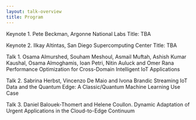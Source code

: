 ```yaml
---
layout: talk-overview
title: Program
---
```


Keynote 1. Pete Beckman, Argonne National Labs
Title: TBA

Keynote 2. Ilkay Altintas, San Diego Supercomputing Center
Title: TBA


Talk 1. Osama Almurshed, Souham Meshoul, Asmail Muftah, Ashish Kumar Kaushal, Osama Almoghamis, Ioan Petri, Nitin Auluck and Omer Rana	Performance Optimization for Cross-Domain Intelligent IoT Applications

Talk 2. Sabrina Herbst, Vincenzo De Maio and Ivona Brandic 	Streaming IoT Data and the Quantum Edge: A Classic/Quantum Machine Learning Use Case

Talk 3. Daniel Balouek-Thomert and Helene Coullon. Dynamic Adaptation of Urgent Applications in the Cloud-to-Edge Continuum